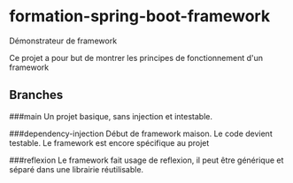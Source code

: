 # formation-spring-boot-framework
Démonstrateur de framework

Ce projet a pour but de montrer les principes de fonctionnement d'un framework

## Branches

###main
Un projet basique, sans injection et intestable.

###dependency-injection
Début de framework maison. Le code devient testable. Le framework est encore spécifique au projet

###reflexion
Le framework fait usage de reflexion, il peut être générique et séparé dans une librairie réutilisable.
